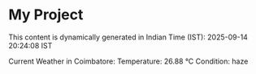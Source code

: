# My Project

This content is dynamically generated in Indian Time (IST): 2025-09-14 20:24:08 IST


Current Weather in Coimbatore:
Temperature: 26.88 °C
Condition: haze
